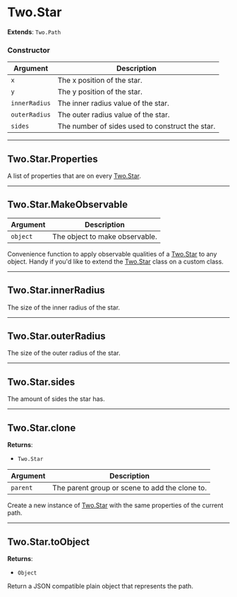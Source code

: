 # Two.Star


<div class="extends">

__Extends__: `Two.Path`

</div>





### Constructor


| Argument | Description |
| ---- | ----------- |
| `x` | The x position of the star. |
| `y` | The y position of the star. |
| `innerRadius` | The inner radius value of the star. |
| `outerRadius` | The outer radius value of the star. |
| `sides` | The number of sides used to construct the star. |



---

<div class="static ">

## Two.Star.Properties








<div class="properties">

A list of properties that are on every [Two.Star](/documentation/star).

</div>











</div>



---

<div class="static ">

## Two.Star.MakeObservable










<div class="params">

| Argument | Description |
| ---- | ----------- |
| `object` | The object to make observable. |
</div>




<div class="description">

Convenience function to apply observable qualities of a [Two.Star](/documentation/star) to any object. Handy if you'd like to extend the [Two.Star](/documentation/star) class on a custom class.

</div>






</div>



---

<div class="instance ">

## Two.Star.innerRadius








<div class="properties">

The size of the inner radius of the star.

</div>











</div>



---

<div class="instance ">

## Two.Star.outerRadius








<div class="properties">

The size of the outer radius of the star.

</div>











</div>



---

<div class="instance ">

## Two.Star.sides








<div class="properties">

The amount of sides the star has.

</div>











</div>



---

<div class="instance ">

## Two.Star.clone




<div class="returns">

__Returns__:



+ `Two.Star`




</div>







<div class="params">

| Argument | Description |
| ---- | ----------- |
| `parent` | The parent group or scene to add the clone to. |
</div>




<div class="description">

Create a new instance of [Two.Star](/documentation/star) with the same properties of the current path.

</div>






</div>



---

<div class="instance ">

## Two.Star.toObject




<div class="returns">

__Returns__:



+ `Object`




</div>










<div class="description">

Return a JSON compatible plain object that represents the path.

</div>






</div>


